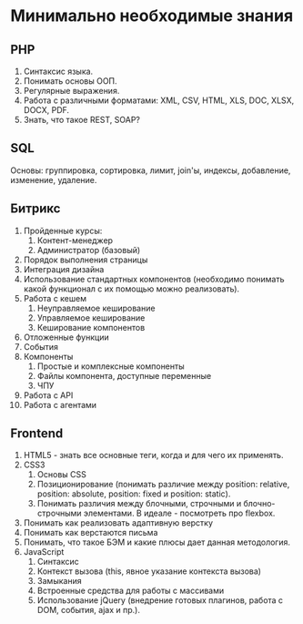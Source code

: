 # Минимально необходимые знания
## PHP
1. Синтаксис языка.
1. Понимать основы ООП.
1. Регулярные выражения.
1. Работа с различными форматами: XML, CSV, HTML, XLS, DOC, XLSX, DOCX, PDF.
1. Знать, что такое REST, SOAP?

## SQL
Основы: группировка, сортировка, лимит, join'ы, индексы, добавление, изменение, удаление.

## Битрикс
1. Пройденные курсы:
    1. Контент-менеджер
    1. Администратор (базовый)
1. Порядок выполнения страницы
1. Интеграция дизайна
1. Использование стандартных компонентов (необходимо понимать какой функционал с их помощью можно реализовать).
1. Работа с кешем
    1. Неуправляемое кеширование
    1. Управляемое кеширование
    1. Кеширование компонентов
1. Отложенные функции
1. События
1. Компоненты
    1. Простые и комплексные компоненты
    1. Файлы компонента, доступные переменные
    1. ЧПУ
1. Работа с API
1. Работа с агентами

## Frontend
1. HTML5 - знать все основные теги, когда и для чего их применять.
1. CSS3
    1. Основы CSS
    1. Позиционирование (понимать различие между position: relative, position: absolute, position: fixed и position: static).
    1. Понимать различия между блочными, строчными и блочно-строчными элементами. В идеале - посмотреть про flexbox.
1. Понимать как реализовать адаптивную верстку
1. Понимать как верстаются письма
1. Понимать, что такое БЭМ и какие плюсы дает данная методология.
1. JavaScript
    1. Синтаксис
    1. Контекст вызова (this, явное указание контекста вызова)
    1. Замыкания
    1. Встроенные средства для работы с массивами
    1. Использование jQuery (внедрение готовых плагинов, работа с DOM, события, ajax и пр.).
